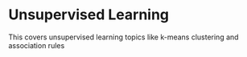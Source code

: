 # Unsupervised Learning
This covers unsupervised learning topics like k-means clustering and association rules
